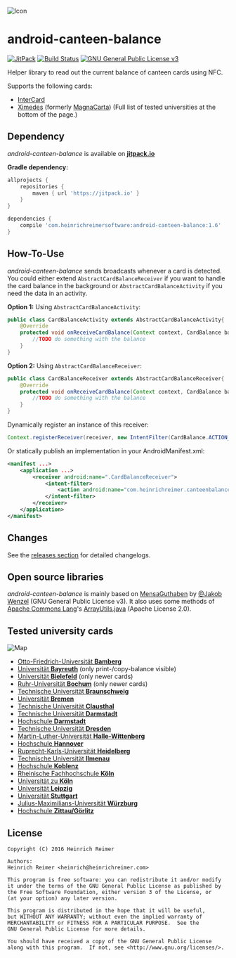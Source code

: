 ![Icon](http://i.imgur.com/63PHxkq.png)

android-canteen-balance
=======================

[![JitPack](https://jitpack.io/v/com.heinrichreimersoftware/android-canteen-balance.svg)](https://jitpack.io/#com.heinrichreimersoftware/android-canteen-balance)
[![Build Status](https://travis-ci.org/HeinrichReimer/android-canteen-balance.svg?branch=master)](https://travis-ci.org/HeinrichReimer/android-canteen-balance)
[![GNU General Public License v3](https://img.shields.io/github/license/HeinrichReimer/android-canteen-balance.svg)](https://www.gnu.org/licenses/gpl-3.0.html)

Helper library to read out the current balance of canteen cards using NFC.

Supports the following cards:

* [InterCard](http://www.intercard.de/cms/intercard/index.html)
* [Ximedes](https://www.ximedes.com/paytech/) (formerly [MagnaCarta](https://www.ximedes.com/ximedes-press-release/))
(Full list of tested universities at the bottom of the page.)

Dependency
----------

*android-canteen-balance* is available on [**jitpack.io**](https://jitpack.io/#com.heinrichreimersoftware/android-canteen-balance)

**Gradle dependency:**
```gradle
allprojects {
    repositories {
        maven { url 'https://jitpack.io' }
    }
}
```
```gradle
dependencies {
    compile 'com.heinrichreimersoftware:android-canteen-balance:1.6'
}
```

How-To-Use
-----

*android-canteen-balance* sends broadcasts whenever a card is detected.  
You could either extend `AbstractCardBalanceReceiver` if you want to handle the card balance in the background or `AbstractCardBalanceActivity` if you need the data in an activity.

**Option 1:** Using `AbstractCardBalanceActivity`:
```java
public class CardBalanceActivity extends AbstractCardBalanceActivity{
    @Override
    protected void onReceiveCardBalance(Context context, CardBalance balance) {
        //TODO do something with the balance
    }
}
```

**Option 2:** Using `AbstractCardBalanceReceiver`:
```java
public class CardBalanceReceiver extends AbstractCardBalanceReceiver{
    @Override
    protected void onReceiveCardBalance(Context context, CardBalance balance) {
        //TODO do something with the balance
    }
}
```
Dynamically register an instance of this receiver:
```java
Context.registerReceiver(receiver, new IntentFilter(CardBalance.ACTION_CARD_BALANCE))
```
Or statically publish an implementation in your AndroidManifest.xml:

```xml
<manifest ...>
    <application ...>
        <receiver android:name=".CardBalanceReceiver">
            <intent-filter>
                <action android:name="com.heinrichreimer.canteenbalance.action.CARD_BALANCE"/>
            </intent-filter>
        </receiver>
    </application>
</manifest>
```

Changes
-------

See the [releases section](https://github.com/HeinrichReimer/android-canteen-balance/releases) for detailed changelogs.

Open source libraries
-------

*android-canteen-balance* is mainly based on [MensaGuthaben](https://github.com/jakobwenzel/MensaGuthaben) by [@Jakob Wenzel](https://github.com/jakobwenzel) (GNU General Public License v3).
It also uses some methods of [Apache Commons Lang](https://github.com/apache/commons-lang)'s [ArrayUtils.java](https://github.com/apache/commons-lang/blob/master/src/main/java/org/apache/commons/lang3/ArrayUtils.java) (Apache License 2.0).

Tested university cards
-------

![Map](http://maps.googleapis.com/maps/api/staticmap?autoscale=false&size=600x400&maptype=roadmap&format=png&visual_refresh=true&markers=size:mid%7Ccolor:0xff0000%7Clabel:%7C49.89386,+10.88612&markers=size:mid%7Ccolor:0xff0000%7Clabel:%7C49.92881,+11.58583&markers=size:mid%7Ccolor:0xff0000%7Clabel:%7C52.03541,+8.49634&markers=size:mid%7Ccolor:0xff0000%7Clabel:%7C51.44566,+7.2616&markers=size:mid%7Ccolor:0xff0000%7Clabel:%7C52.27349,+10.52971&markers=size:mid%7Ccolor:0xff0000%7Clabel:%7C53.10675,+8.85203&markers=size:mid%7Ccolor:0xff0000%7Clabel:%7C51.80671,+10.34409&markers=size:mid%7Ccolor:0xff0000%7Clabel:%7C49.8751,+8.65687&markers=size:mid%7Ccolor:0xff0000%7Clabel:%7C49.86643,+8.63843&markers=size:mid%7Ccolor:0xff0000%7Clabel:%7C51.02927,+13.72899&markers=size:mid%7Ccolor:0xff0000%7Clabel:%7C51.48613,+11.96953&markers=size:mid%7Ccolor:0xff0000%7Clabel:%7C52.32123,+9.8152&markers=size:mid%7Ccolor:0xff0000%7Clabel:%7C49.41914,+8.67024&markers=size:mid%7Ccolor:0xff0000%7Clabel:%7C50.68376,+10.93108&markers=size:mid%7Ccolor:0xff0000%7Clabel:%7C50.33604,+7.56956&markers=size:mid%7Ccolor:0xff0000%7Clabel:%7C50.93318,+6.94162&markers=size:mid%7Ccolor:0xff0000%7Clabel:%7C50.92816,+6.92881&markers=size:mid%7Ccolor:0xff0000%7Clabel:%7C51.33857,+12.37846&markers=size:mid%7Ccolor:0xff0000%7Clabel:%7C48.78158,+9.17467&markers=size:mid%7Ccolor:0xff0000%7Clabel:%7C49.783,+9.97084&markers=size:mid%7Ccolor:0xff0000%7Clabel:%7C50.89341,+14.80446)

* [Otto-Friedrich-Universität **Bamberg**](https://www.uni-bamberg.de/)
* [Universität **Bayreuth**](https://www.uni-bayreuth.de/) (only print-/copy-balance visible)
* [Universität **Bielefeld**](https://www.uni-bielefeld.de/) (only newer cards)
* [Ruhr-Universität **Bochum**](http://www.ruhr-uni-bochum.de/) (only newer cards)
* [Technische Universität **Braunschweig**](https://www.tu-braunschweig.de/)
* [Universität **Bremen**](http://www.uni-bremen.de/)
* [Technische Universität **Clausthal**](http://www.tu-clausthal.de/)
* [Technische Universität **Darmstadt**](https://www.tu-darmstadt.de/)
* [Hochschule **Darmstadt**](https://www.h-da.de/)
* [Technische Universität **Dresden**](https://tu-dresden.de/)
* [Martin-Luther-Universität **Halle-Wittenberg**](http://www.uni-halle.de/)
* [Hochschule **Hannover**](http://www.hs-hannover.de/)
* [Ruprecht-Karls-Universität **Heidelberg**](https://www.uni-heidelberg.de/)
* [Technische Universität **Ilmenau**](https://www.tu-ilmenau.de/)
* [Hochschule **Koblenz**](https://www.hs-koblenz.de/)
* [Rheinische Fachhochschule **Köln**](http://www.rfh-koeln.de/)
* [Universität zu **Köln**](http://www.uni-koeln.de/)
* [Universität **Leipzig**](http://www.uni-leipzig.de/)
* [Universität **Stuttgart**](http://www.uni-stuttgart.de/)
* [Julius-Maximilians-Universität **Würzburg**](https://www.uni-wuerzburg.de/)
* [Hochschule **Zittau/Görlitz**](http://www.hszg.de/)

License
-------

```
Copyright (C) 2016 Heinrich Reimer

Authors:
Heinrich Reimer <heinrich@heinrichreimer.com>

This program is free software: you can redistribute it and/or modify
it under the terms of the GNU General Public License as published by
the Free Software Foundation, either version 3 of the License, or
(at your option) any later version.

This program is distributed in the hope that it will be useful,
but WITHOUT ANY WARRANTY; without even the implied warranty of
MERCHANTABILITY or FITNESS FOR A PARTICULAR PURPOSE.  See the
GNU General Public License for more details.

You should have received a copy of the GNU General Public License
along with this program.  If not, see <http://www.gnu.org/licenses/>.
```
